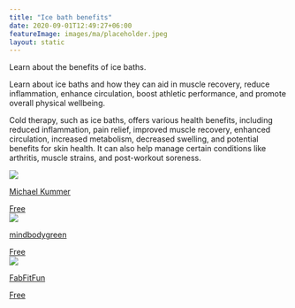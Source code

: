 ```yaml
---
title: "Ice bath benefits"
date: 2020-09-01T12:49:27+06:00
featureImage: images/ma/placeholder.jpeg
layout: static
---
```


Learn about the benefits of ice baths.

Learn about ice baths and how they can aid in muscle recovery, reduce inflammation, enhance circulation, boost athletic performance, and promote overall physical wellbeing.

Cold therapy, such as ice baths, offers various health benefits, including reduced inflammation, pain relief, improved muscle recovery, enhanced circulation, increased metabolism, decreased swelling, and potential benefits for skin health. It can also help manage certain conditions like arthritis, muscle strains, and post-workout soreness.

<a class="ma-link" href="https://michaelkummer.com/health/ice-bath-benefits/"><div class="ma-card ma-card-Health"><div class="ma-icon"><img src ="/images/Icon-check - health - opacity.svg"/></div><div class="ma-name"><p>Michael Kummer</p></div><div class="ma-paid-text"><span>Free</span></div></div></a><a class="ma-link" href="https://www.mindbodygreen.com/articles/ice-bath-benefits"><div class="ma-card ma-card-Health"><div class="ma-icon"><img src ="/images/Icon-check - health - opacity.svg"/></div><div class="ma-name"><p>mindbodygreen</p></div><div class="ma-paid-text"><span>Free</span></div></div></a><a class="ma-link" href="https://fabfitfun.com/magazine/how-to-do-an-ice-bath/"><div class="ma-card ma-card-Health"><div class="ma-icon"><img src ="/images/Icon-check - health - opacity.svg"/></div><div class="ma-name"><p>FabFitFun</p></div><div class="ma-paid-text"><span>Free</span></div></div></a>  

<br/><br/>






